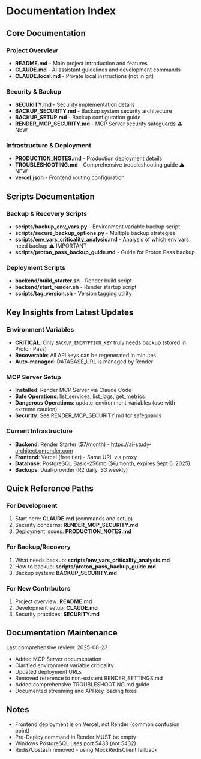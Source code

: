 # Documentation Index

## Core Documentation

### Project Overview
- **README.md** - Main project introduction and features
- **CLAUDE.md** - AI assistant guidelines and development commands
- **CLAUDE.local.md** - Private local instructions (not in git)

### Security & Backup
- **SECURITY.md** - Security implementation details
- **BACKUP_SECURITY.md** - Backup system security architecture
- **BACKUP_SETUP.md** - Backup configuration guide
- **RENDER_MCP_SECURITY.md** - MCP Server security safeguards ⚠️ NEW

### Infrastructure & Deployment
- **PRODUCTION_NOTES.md** - Production deployment details
- **TROUBLESHOOTING.md** - Comprehensive troubleshooting guide ⚠️ NEW
- **vercel.json** - Frontend routing configuration

## Scripts Documentation

### Backup & Recovery Scripts
- **scripts/backup_env_vars.py** - Environment variable backup script
- **scripts/secure_backup_options.py** - Multiple backup strategies
- **scripts/env_vars_criticality_analysis.md** - Analysis of which env vars need backup ⚠️ IMPORTANT
- **scripts/proton_pass_backup_guide.md** - Guide for Proton Pass backup

### Deployment Scripts
- **backend/build_starter.sh** - Render build script
- **backend/start_render.sh** - Render startup script
- **scripts/tag_version.sh** - Version tagging utility

## Key Insights from Latest Updates

### Environment Variables
- **CRITICAL**: Only `BACKUP_ENCRYPTION_KEY` truly needs backup (stored in Proton Pass)
- **Recoverable**: All API keys can be regenerated in minutes
- **Auto-managed**: DATABASE_URL is managed by Render

### MCP Server Setup
- **Installed**: Render MCP Server via Claude Code
- **Safe Operations**: list_services, list_logs, get_metrics
- **Dangerous Operations**: update_environment_variables (use with extreme caution)
- **Security**: See RENDER_MCP_SECURITY.md for safeguards

### Current Infrastructure
- **Backend**: Render Starter ($7/month) - https://ai-study-architect.onrender.com
- **Frontend**: Vercel (free tier) - Same URL via proxy
- **Database**: PostgreSQL Basic-256mb ($6/month, expires Sept 6, 2025)
- **Backups**: Dual-provider (R2 daily, S3 weekly)

## Quick Reference Paths

### For Development
1. Start here: **CLAUDE.md** (commands and setup)
2. Security concerns: **RENDER_MCP_SECURITY.md**
3. Deployment issues: **PRODUCTION_NOTES.md**

### For Backup/Recovery
1. What needs backup: **scripts/env_vars_criticality_analysis.md**
2. How to backup: **scripts/proton_pass_backup_guide.md**
3. Backup system: **BACKUP_SECURITY.md**

### For New Contributors
1. Project overview: **README.md**
2. Development setup: **CLAUDE.md**
3. Security practices: **SECURITY.md**

## Documentation Maintenance

Last comprehensive review: 2025-08-23
- Added MCP Server documentation
- Clarified environment variable criticality
- Updated deployment URLs
- Removed reference to non-existent RENDER_SETTINGS.md
- Added comprehensive TROUBLESHOOTING.md guide
- Documented streaming and API key loading fixes

## Notes

- Frontend deployment is on Vercel, not Render (common confusion point)
- Pre-Deploy command in Render MUST be empty
- Windows PostgreSQL uses port 5433 (not 5432)
- Redis/Upstash removed - using MockRedisClient fallback